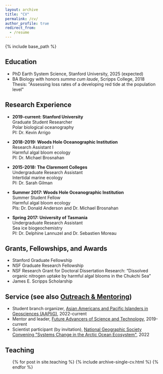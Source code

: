 ```yaml
---
layout: archive
title: "CV"
permalink: /cv/
author_profile: true
redirect_from:
  - /resume
---
```


{% include base_path %}

## Education
* PhD Earth System Science, Stanford University, 2025 (expected)
* BA Biology with honors _summa cum laude_, Scripps College, 2018 \
  Thesis: "Assessing loss rates of a developing red tide at the population level"

## Research Experience
* __2019-current: Stanford University__ \
Graduate Student Researcher \
Polar biological oceanography \
PI: Dr. Kevin Arrigo 

* __2018-2019: Woods Hole Oceanographic Institution__ \
Research Assistant I \
Harmful algal bloom ecology \
PI: Dr. Michael Brosnahan

* __2015-2018: The Claremont Colleges__ \
Undergraduate Research Assistant \
Intertidal marine ecology \
PI: Dr. Sarah Gilman

* __Summer 2017: Woods Hole Oceanographic Institution__ \
Summer Student Fellow \
Harmful algal bloom ecology \
PIs: Dr. Donald Anderson and Dr. Michael Brosnahan

* __Spring 2017: University of Tasmania__ \
Undergraduate Research Assistant \
Sea ice biogeochemistry \
PI: Dr. Delphine Lannuzel and Dr. Sebastien Moreau


## Grants, Fellowships, and Awards
* Stanford Graduate Fellowship
* NSF Graduate Research Fellowship
* NSF Research Grant for Doctoral Dissertation Research: “Dissolved organic nitrogen uptake by harmful algal blooms in the Chukchi Sea”
* James E. Scripps Scholarship


## Service (see also [Outreach & Mentoring](https://slim8288.github.io/mentoring))
* Student branch organizer, [Asian Americans and Pacific Islanders in Geosciences (AAPIiG)](https://www.aapigeosci.org), 2022-current
* Mentor and leader, [Future Advancers of Science and Technology](https://www.fastprogram.org), 2019-current
* Scientist participant (by invitation), [National Geographic Society Convening "Systems Change in the Arctic Ocean Ecosystem"](https://www.nationalgeographic.com/environment/topic/perpetual-planet), 2022

  
## Teaching
  <ul>{% for post in site.teaching %}
    {% include archive-single-cv.html %}
  {% endfor %}</ul>